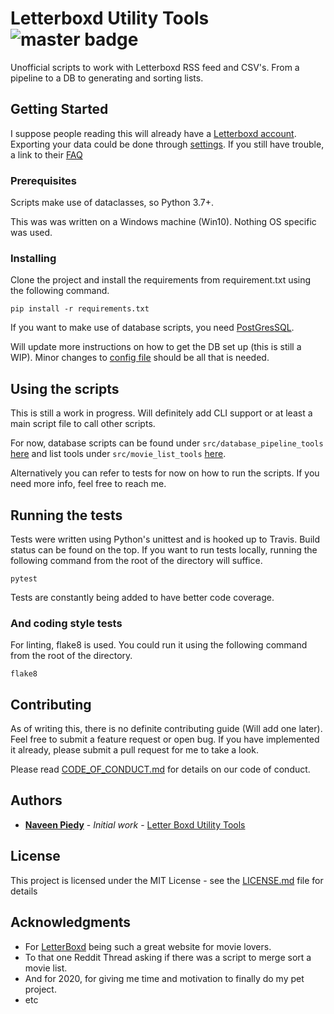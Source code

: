 # Letterboxd Utility Tools ![master badge](https://img.shields.io/travis/com/naveenpiedy/letterboxd_utility_tools/master.svg?logo=travis&labelColor=abcdef&color=03cffc&label=Master%20Build&link=https://travis-ci.com/naveenpiedy/letterboxd_utility_tools&style=for-the-badge)

Unofficial scripts to work with Letterboxd RSS feed and CSV's. From a pipeline to a DB to generating and sorting lists.

## Getting Started

I suppose people reading this will already have a [Letterboxd account](https://letterboxd.com/). Exporting your data could be done through [settings](https://letterboxd.com/settings/data/). If you still have trouble, a link to their [FAQ](https://letterboxd.com/about/frequent-questions/#:~:text=To%20export%20a%20list%20from,of%20creating%20a%20new%20list.) 

### Prerequisites

Scripts make use of dataclasses, so Python 3.7+.

This was was written on a Windows machine (Win10). Nothing OS specific was used. 

### Installing

Clone the project and install the requirements from requirement.txt using the following command.

```
pip install -r requirements.txt
```

If you want to make use of database scripts, you need [PostGresSQL](https://www.postgresql.org/download/).

Will update more instructions on how to get the DB set up (this is still a WIP). Minor changes to [config file](https://github.com/naveenpiedy/letterboxd_utility_tools/blob/master/src/database_pipeline_tools/base.py) should be all that is needed.  

## Using the scripts

This is still a work in progress. Will definitely add CLI support or at least a main script file to call other scripts.

For now, database scripts can be found under `src/database_pipeline_tools` [here](https://github.com/naveenpiedy/letterboxd_utility_tools/tree/master/src/database_pipeline_tools) and list tools under `src/movie_list_tools` [here](https://github.com/naveenpiedy/letterboxd_utility_tools/tree/master/src/movie_list_tools).

Alternatively you can refer to tests for now on how to run the scripts. If you need more info, feel free to reach me. 

## Running the tests

Tests were written using Python's unittest and is hooked up to Travis. Build status can be found on the top. If you want to run tests locally, running the following command from the root of the directory will suffice.

```
pytest
```
Tests are constantly being added to have better code coverage. 

### And coding style tests

For linting, flake8 is used. You could run it using the following command from the root of the directory. 

```
flake8
```

## Contributing

As of writing this, there is no definite contributing guide (Will add one later). Feel free to submit a feature request or open bug. If you have implemented it already, please submit a pull request for me to take a look.  

Please read [CODE_OF_CONDUCT.md](https://github.com/naveenpiedy/letterboxd_utility_tools/blob/master/CODE_OF_CONDUCT.md) for details on our code of conduct.

## Authors

* **[Naveen Piedy](https://github.com/naveenpiedy)** - *Initial work* - [Letter Boxd Utility Tools](https://github.com/naveenpiedy/letterboxd_utility_tools)

## License

This project is licensed under the MIT License - see the [LICENSE.md](https://github.com/naveenpiedy/letterboxd_utility_tools/blob/master/LICENSE) file for details

## Acknowledgments

* For [LetterBoxd](https://letterboxd.com/) being such a great website for movie lovers.
* To that one Reddit Thread asking if there was a script to merge sort a movie list.
* And for 2020, for giving me time and motivation to finally do my pet project. 
* etc
